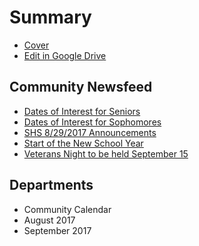 # Summary

* [Cover](README.md)
* [Edit in Google Drive](googledrive.md)

## Community Newsfeed

* [Dates of Interest for Seniors](08292017/2017-08-30-Dates-of-Interest-for-Seniors.md)
* [Dates of Interest for Sophomores](08292017/2017-08-30-Dates-of-Interest-for-Sophomores.md)
* [SHS 8/29/2017 Announcements](08292017/2017-08-30-SHS-Announcements-08292017.md)
* [Start of the New School Year](08292017/2017-08-30-And-So-It-Begins.md)
* [Veterans Night to be held September 15](08292017/2017-08-30-Veteran’s-Night-to-be-Held-September-15.md)

## Departments

* Community Calendar
* August 2017
* September 2017

